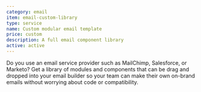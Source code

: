 ```yaml
---
category: email
item: email-custom-library
type: service
name: Custom modular email template
price: custom
description: A full email component library
active: active
---
```


Do you use an email service provider such as MailChimp, Salesforce, or Marketo? Get a library of modules and components that can be drag and dropped into your email builder so your team can make their own on-brand emails without worrying about code or compatibility.